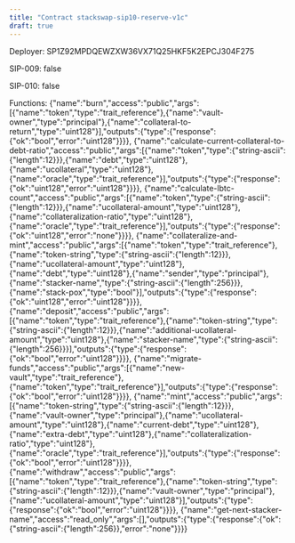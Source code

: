 ```yaml
---
title: "Contract stackswap-sip10-reserve-v1c"
draft: true
---
```

Deployer: SP1Z92MPDQEWZXW36VX71Q25HKF5K2EPCJ304F275

SIP-009: false

SIP-010: false

Functions:
{"name":"burn","access":"public","args":[{"name":"token","type":"trait_reference"},{"name":"vault-owner","type":"principal"},{"name":"collateral-to-return","type":"uint128"}],"outputs":{"type":{"response":{"ok":"bool","error":"uint128"}}}}, {"name":"calculate-current-collateral-to-debt-ratio","access":"public","args":[{"name":"token","type":{"string-ascii":{"length":12}}},{"name":"debt","type":"uint128"},{"name":"ucollateral","type":"uint128"},{"name":"oracle","type":"trait_reference"}],"outputs":{"type":{"response":{"ok":"uint128","error":"uint128"}}}}, {"name":"calculate-lbtc-count","access":"public","args":[{"name":"token","type":{"string-ascii":{"length":12}}},{"name":"ucollateral-amount","type":"uint128"},{"name":"collateralization-ratio","type":"uint128"},{"name":"oracle","type":"trait_reference"}],"outputs":{"type":{"response":{"ok":"uint128","error":"none"}}}}, {"name":"collateralize-and-mint","access":"public","args":[{"name":"token","type":"trait_reference"},{"name":"token-string","type":{"string-ascii":{"length":12}}},{"name":"ucollateral-amount","type":"uint128"},{"name":"debt","type":"uint128"},{"name":"sender","type":"principal"},{"name":"stacker-name","type":{"string-ascii":{"length":256}}},{"name":"stack-pox","type":"bool"}],"outputs":{"type":{"response":{"ok":"uint128","error":"uint128"}}}}, {"name":"deposit","access":"public","args":[{"name":"token","type":"trait_reference"},{"name":"token-string","type":{"string-ascii":{"length":12}}},{"name":"additional-ucollateral-amount","type":"uint128"},{"name":"stacker-name","type":{"string-ascii":{"length":256}}}],"outputs":{"type":{"response":{"ok":"bool","error":"uint128"}}}}, {"name":"migrate-funds","access":"public","args":[{"name":"new-vault","type":"trait_reference"},{"name":"token","type":"trait_reference"}],"outputs":{"type":{"response":{"ok":"bool","error":"uint128"}}}}, {"name":"mint","access":"public","args":[{"name":"token-string","type":{"string-ascii":{"length":12}}},{"name":"vault-owner","type":"principal"},{"name":"ucollateral-amount","type":"uint128"},{"name":"current-debt","type":"uint128"},{"name":"extra-debt","type":"uint128"},{"name":"collateralization-ratio","type":"uint128"},{"name":"oracle","type":"trait_reference"}],"outputs":{"type":{"response":{"ok":"bool","error":"uint128"}}}}, {"name":"withdraw","access":"public","args":[{"name":"token","type":"trait_reference"},{"name":"token-string","type":{"string-ascii":{"length":12}}},{"name":"vault-owner","type":"principal"},{"name":"ucollateral-amount","type":"uint128"}],"outputs":{"type":{"response":{"ok":"bool","error":"uint128"}}}}, {"name":"get-next-stacker-name","access":"read_only","args":[],"outputs":{"type":{"response":{"ok":{"string-ascii":{"length":256}},"error":"none"}}}}
